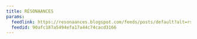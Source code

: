 ```yaml
---
title: RÉSONAANCES
params:
  feedlink: https://resonaances.blogspot.com/feeds/posts/default?alt=rss
  feedid: 90afc187a5494efa17a44c74cacd3166
---
```

